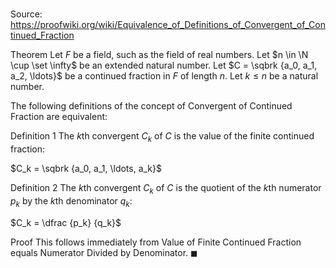 # 

Source: https://proofwiki.org/wiki/Equivalence_of_Definitions_of_Convergent_of_Continued_Fraction



Theorem
Let $F$ be a field, such as the field of real numbers.
Let $n \in \N \cup \set \infty$ be an extended natural number.
Let $C = \sqbrk {a_0, a_1, a_2, \ldots}$ be a continued fraction in $F$ of length $n$.
Let $k \le n$ be a natural number.

The following definitions of the concept of Convergent of Continued Fraction are equivalent:

Definition 1
The $k$th convergent $C_k$ of $C$ is the value of the finite continued fraction:

$C_k = \sqbrk {a_0, a_1, \ldots, a_k}$


Definition 2
The $k$th convergent $C_k$ of $C$ is the quotient of the $k$th numerator $p_k$ by the $k$th denominator $q_k$:

$C_k = \dfrac {p_k} {q_k}$


Proof
This follows immediately from Value of Finite Continued Fraction equals Numerator Divided by Denominator.
$\blacksquare$





